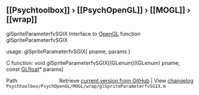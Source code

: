 ## [[Psychtoolbox]] &#8250; [[PsychOpenGL]] &#8250; [[MOGL]] &#8250; [[wrap]]

glSpriteParameterfvSGIX  Interface to [OpenGL](OpenGL) function glSpriteParameterfvSGIX  
  
usage:  glSpriteParameterfvSGIX( pname, params )  
  
C function:  void glSpriteParameterfvSGIX[(GLenum]((GLenum) pname, const [GLfloat](GLfloat)\* params)  




<div class="code_header" style="text-align:right;">
  <span style="float:left;">Path&nbsp;&nbsp;</span> <span class="counter">Retrieve <a href=
  "https://raw.github.com/Psychtoolbox-3/Psychtoolbox-3/beta/Psychtoolbox/PsychOpenGL/MOGL/wrap/glSpriteParameterfvSGIX.m">current version from GitHub</a> | View <a href=
  "https://github.com/Psychtoolbox-3/Psychtoolbox-3/commits/beta/Psychtoolbox/PsychOpenGL/MOGL/wrap/glSpriteParameterfvSGIX.m">changelog</a></span>
</div>
<div class="code">
  <code>Psychtoolbox/PsychOpenGL/MOGL/wrap/glSpriteParameterfvSGIX.m</code>
</div>

